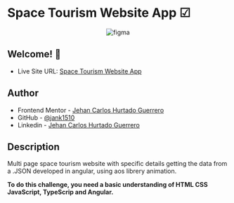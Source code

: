  # Space Tourism Website App ☑ 
  
<p align='center'> 
  
  <img src="https://res.cloudinary.com/dz209s6jk/image/upload/q_auto,w_900/Challenges/wudjsbv8g93aarlhvbud.jpg" alt="figma"/>

</p>

 ## Welcome! 👋 

- Live Site URL: [Space Tourism Website App](https://jank1510.github.io/space-tourism-website/)
   
## Author

- Frontend Mentor - [Jehan Carlos Hurtado Guerrero](https://www.frontendmentor.io/profile/Jank1510)
- GitHub - [@jank1510](https://github.com/Jank1510)
- Linkedin - [Jehan Carlos Hurtado Guerrero](https://www.linkedin.com/in/jehan-carlos-hurtado-guerrero-b250b3201/) 

## Description  
Multi page space tourism website with specific details getting the data from a .JSON developed in angular, using aos librery animation.
 

**To do this challenge, you need a basic understanding of HTML CSS JavaScript, TypeScrip and Angular.**
 

